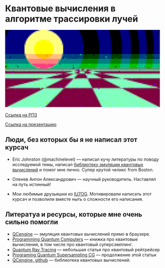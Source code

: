 # Квантовые вычисления в алгоритме трассировки лучей 

![](https://raw.githubusercontent.com/mRrvz/quantum-ray-tracer/master/docs/tex/img/prog_res/qss-512-6.png)

[Ссылка на РПЗ](https://github.com/mRrvz/quantum-ray-tracer/blob/master/docs/pdf/RPZ_Romanov.pdf)

[Ссылка на презентацию](https://docs.google.com/presentation/d/1c0MkSgLfM_zD2M0KaIvHqXKq3djfKmDIsYbPN0eyg8w/edit?usp=sharing)

## Люди, без которых бы я не написал этот курсач

* Eric Johnston (@machinelevel) — написал кучу литературы по поводу исследуемой темы, написал [библиотеку эмуляции квантовых вычислений](https://github.com/machinelevel/QCEngine) и помог мне лично. Супер крутой челикс from Boston.

* Оленев Антон Александрович — научный руководитель. Наставлял на путь истинный!

* Мои любимые друзьяшки из [IU7OG](https://github.com/orgs/IU7OG-Team). Мотивировали написать этот курсач и позволили вместе ныть о сложности его написания.

## Литератуа и ресурсы, которые мне очень сильно помогли

* [QCengine](https://oreilly-qc.github.io/) — эмуляция квантовых вычислений прямо в браузере.
* [Programming Quantum Computers](https://www.amazon.com/Programming-Quantum-Computers-Essential-Algorithms/dp/1492039683) — книжка про квантовые вычисления, в том числе про квантовый суперсэмплинг.
* [Quantum Ray Tracing](http://machinelevel.com/qc/doc/Quantum%20Ray%20Tracing.pdf) — небольшая статья про квантовый рейтрейсер
* [Programing Quantum Supersampling CG](http://machinelevel.com/qc/doc/Practical%20Quantum%20Supersampling%20for%20Computer%20Graphics.pdf) — продолжение этой статьи
* [QCengine, github](https://github.com/machinelevel/QCEngine) — библиотека квантовых вычислений.
